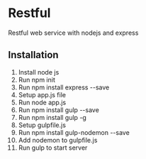 # Restful
Restful web service with nodejs and express

## Installation
1. Install node js
2. Run npm init
3. Run npm install express --save
4. Setup app.js file
5. Run node app.js
6. Run npm install gulp --save
7. Run npm install gulp -g
8. Setup gulpfile.js
9. Run npm install gulp-nodemon --save
10. Add nodemon to gulpfile.js
11. Run gulp to start server
